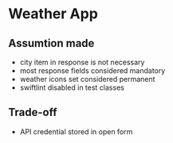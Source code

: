 #  Weather App

## Assumtion made

- city item in response is not necessary
- most response fields considered mandatory
- weather icons set considered permanent
- swiftlint disabled in test classes

## Trade-off

- API credential stored in open form

